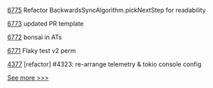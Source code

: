 
[6775](https://github.com/hyperledger/besu/pull/6775) Refactor BackwardsSyncAlgorithm.pickNextStep for readability

[6773](https://github.com/hyperledger/besu/pull/6773) updated PR template

[6772](https://github.com/hyperledger/besu/pull/6772) bonsai in ATs

[6771](https://github.com/hyperledger/besu/pull/6771) Flaky test v2 perm

[4377](https://github.com/hyperledger/iroha/pull/4377) [refactor] #4323: re-arrange telemetry & tokio console config


[See more >>>](https://start-here.hyperledger.org/pull-requests)
